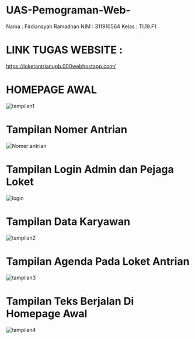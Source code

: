 # UAS-Pemograman-Web-
Nama  : Firdiansyah Ramadhan 
NIM   : 311910564
Kelas : TI.19.F1
# LINK TUGAS WEBSITE :
https://loketantrianupb.000webhostapp.com/
# HOMEPAGE AWAL
![tampilan1](https://user-images.githubusercontent.com/81859768/126883625-868ba98f-8646-4be5-b510-6d2f5828d260.png)
# Tampilan Nomer Antrian
![Nomer antrian](https://user-images.githubusercontent.com/81859768/126883651-a42765f3-e3c3-4506-b989-3596ea5461c7.png)
# Tampilan Login Admin dan Pejaga Loket
![login](https://user-images.githubusercontent.com/81859768/126883676-e9529b85-2f3f-4b2a-b8db-a16fe036034d.png)
# Tampilan Data Karyawan
![tampilan2](https://user-images.githubusercontent.com/81859768/126883707-04758615-8446-4c28-9f90-1f763cf50f4b.png)
# Tampilan Agenda Pada Loket Antrian
![tampilan3](https://user-images.githubusercontent.com/81859768/126883713-1c4c77b9-0bda-4212-865d-a5a42de92d8e.png)
# Tampilan Teks Berjalan Di Homepage Awal
![tampilan4](https://user-images.githubusercontent.com/81859768/126883720-cbdb5f76-f736-4e37-a351-062308bffd8b.png)


